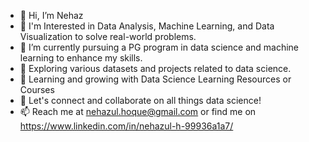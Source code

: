 - 👋 Hi, I’m Nehaz
- 👀 I'm Interested in Data Analysis, Machine Learning, and Data Visualization to solve real-world problems.
- 🌱 I’m currently pursuing a PG program in data science and machine learning to enhance my skills.
- 🔭 Exploring various datasets and projects related to data science.
- 🌱 Learning and growing with Data Science Learning Resources or Courses
- 💞️  Let's connect and collaborate on all things data science!
- 📫  Reach me at nehazul.hoque@gmail.com or find me on https://www.linkedin.com/in/nehazul-h-99936a1a7/

<!---
NehaZ2023/NehaZ2023 is a ✨ special ✨ repository because its `README.md` (this file) appears on your GitHub profile.
You can click the Preview link to take a look at your changes.
--->
